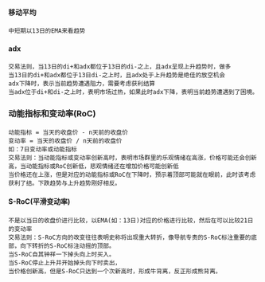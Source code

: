 #### 移动平均<br>
    中短期以13日的EMA来看趋势
#### adx
    交易法则，当13日的di+和adx都位于13日的di-之上，且adx呈现上升趋势时，做多
    当13日的di+和adx都位于13日di-之上时，且adx处于上升趋势是绝佳的放空机会
    adx下降时，表示当前趋势遭遇阻力，需要考虑获利结算
    当adx位于di+和di-之上时，表明市场过热，如果此时adx下降，表明当前趋势遭遇到了困境。
### 动能指标和变动率(RoC)
    动能指标 = 当天的收盘价 - n天前的收盘价
    变动率 = 当天的收盘价 / n天前的收盘价
    如：7日变动率或动能指标
    交易法则：当动能指标或变动率创新高时，表明市场群里的乐观情绪在高涨，价格可能还会创新高，当动能指标或RoC创新低，悲观情绪还在增加价格可能创新低
    当价格还在上涨，但是对应的动能指标或RoC在下降时，预示着顶部可能就在眼前，此时该考虑获利了结。下跌趋势与上升趋势刚好相反。
#### S-RoC(平滑变动率)
    不是以当日的收盘价进行比较，以EMA(如：13日)对应的价格进行比较，然后在可以比较21日的变动率
    交易法则：S-RoC方向的改变往往表明史称将出现重大转折，像导航专责的S-RoC标注重要的底部，向下转折的S-RoC标注动摇的顶部。
    当S-RoC自其钟祥一下掉头向上时买入。
    当S-RoC停止上升并开始掉头向下时卖出，
    当价格创新高，但是S-RoC只达到一个次新高时，形成牛背离，反正形成熊背离。